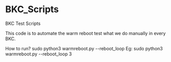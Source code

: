 # BKC_Scripts
BKC Test Scripts

This code is to automate the warm reboot test what we do manually in every BKC.

How to run?
sudo python3  warmreboot.py --reboot_loop <reboot count>
Eg: sudo python3  warmreboot.py --reboot_loop 3
